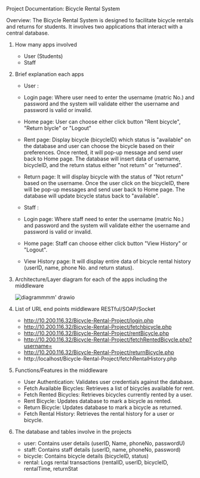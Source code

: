 Project Documentation: Bicycle Rental System

Overview:
The Bicycle Rental System is designed to facilitate bicycle rentals and returns for students. It involves two applications that interact with a central database.

1. How many apps involved
	- User (Students)
	- Staff

2. Brief explanation each apps 
	- User :
	- Login page: Where user need to enter the username (matric No.) and password and the system will validate either the username and password is valid or invalid.
	- Home page: User can choose either click button "Rent bicycle", "Return biycle" or "Logout"
	- Rent page: Display bicycle (bicycleID) which status is "available" on the database and user can choose the bicycle based on their preferences. Once rented, it will pop-up message and send user back to Home page. The database will insert data of username, bicycleID, and the return status either "not return" or "returned".
	- Return page: It will display bicycle with the status of "Not return" based on the username. Once the user click on the bicycleID, there will be pop-up messages and send user back to Home page. The database will update bicycle status back to "available".

	- Staff :
	- Login page: Where staff need to enter the username (matric No.) and password and the system will validate either the username and password 		  is valid or invalid.
	- Home page: Staff can choose either click button "View History" or "Logout".
	- View History page: It will display entire data of bicycle rental history (userID, name, phone No. and return status).


3. Architecture/Layer diagram for each of the apps including the middleware
   
   ![diagrammmm' drawio](https://github.com/user-attachments/assets/05a427c2-046d-4fc7-84ec-bfaa86299c65)
   

5. List of URL end points middleware RESTful/SOAP/Socket
	- http://10.200.116.32/Bicycle-Rental-Project/login.php
 	- http://10.200.116.32/Bicycle-Rental-Project/fetchbicycle.php
 	- http://10.200.116.32/Bicycle-Rental-Project/rentBicycle.php
 	- http://10.200.116.32/Bicycle-Rental-Project/fetchRentedBicycle.php?username=
 	- http://10.200.116.32/Bicycle-Rental-Project/returnBicycle.php
 	- http://localhost/Bicycle-Rental-Project/fetchRentalHistory.php

5. Functions/Features in the middleware
	- User Authentication: Validates user credentials against the database.
 	- Fetch Available Bicycles: Retrieves a list of bicycles available for rent.
 	- Fetch Rented Bicycles: Retrieves bicycles currently rented by a user.
 	- Rent Bicycle: Updates database to mark a bicycle as rented.
 	- Return Bicycle: Updates database to mark a bicycle as returned.
 	- Fetch Rental History: Retrieves the rental history for a user or bicycle.


7. The database and tables involve in the projects
	- user: Contains user details (userID, Name, phoneNo, passwordU)
 	- staff: Contains staff details (userID, name, phoneNo, password)
 	- bicycle: Contains bicycle details (bicycleID, status)
 	- rental: Logs rental transactions (rentalID, userID, bicycleID, rentalTime, returnStat

